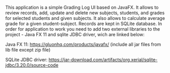 This application is a simple Grading Log UI based on JavaFX.
It allows to review records, add, update and delete new subjects, students, and grades for selected students and given subjects. It also allows to calculate average 
grade for a given student-subject. Records are kept in SQLite database.
In order for application to work you need to add two external libraries to the project - Java FX 11 and sqlite JDBC driver, wich are linked below:

Java FX 11:
https://gluonhq.com/products/javafx/
(include all jar files from lib file except zip file)

SQLite JDBC driver:
https://jar-download.com/artifacts/org.xerial/sqlite-jdbc/3.20.0/source-code
